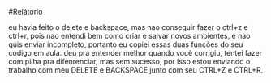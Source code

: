 #Relátorio

eu havia feito o delete e backspace, mas nao conseguir fazer o ctrl+z e ctrl+r, pois nao entendi bem como criar e
salvar novos ambientes, e nao quis enviar incompleto, portanto eu copiei essas duas funções do seu codigo em aula.
deu pra entender melhor quando você corrigiu, tentei fazer com pilha pra difenrenciar, mas sem sucesso, por isso
estou enviando o trabalho com meu DELETE e BACKSPACE junto com seu CTRL+Z e CTRL+R.
